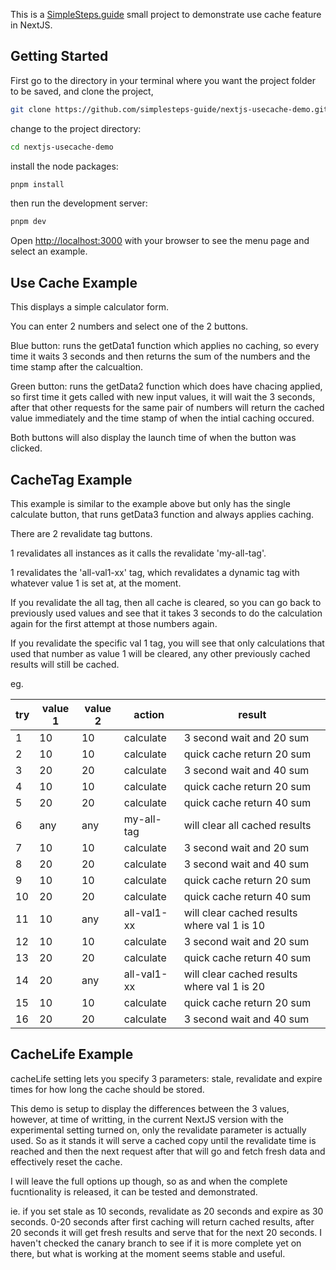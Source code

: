 This is a [SimpleSteps.guide](https://simplesteps.guide) small project to demonstrate use cache feature in NextJS.

## Getting Started

First go to the directory in your terminal where you want the project folder to be saved, and clone the project,

```bash
git clone https://github.com/simplesteps-guide/nextjs-usecache-demo.git
```

change to the project directory:

```bash
cd nextjs-usecache-demo
```

install the node packages:

```bash
pnpm install
```

then run the development server:

```bash
pnpm dev
```

Open [http://localhost:3000](http://localhost:3000) with your browser to see the menu page and select an example.

## Use Cache Example

This displays a simple calculator form.

You can enter 2 numbers and select one of the 2 buttons.

Blue button: runs the getData1 function which applies no caching, so every time it waits 3 seconds and then returns the sum of the numbers and the time stamp after the calcualtion.

Green button: runs the getData2 function which does have chacing applied, so first time it gets called with new input values, it will wait the 3 seconds, after that other requests for the same pair of numbers will return the cached value immediately and the time stamp of when the intial caching occured.

Both buttons will also display the launch time of when the button was clicked.

## CacheTag Example

This example is similar to the example above but only has the single calculate button, that runs getData3 function and always applies caching.

There are 2 revalidate tag buttons.

1 revalidates all instances as it calls the revalidate 'my-all-tag'.

1 revalidates the 'all-val1-xx' tag, which revalidates a dynamic tag with whatever value 1 is set at, at the moment.

If you revalidate the all tag, then all cache is cleared, so you can go back to previously used values and see that it takes 3 seconds to do the calculation again for the first attempt at those numbers again.

If you revalidate the specific val 1 tag, you will see that only calculations that used that number as value 1 will be cleared, any other previously cached results will still be cached.

eg.

| try | value 1 | value 2 | action      | result                                      |
| --- | ------- | ------- | ----------- | ------------------------------------------- |
| 1   | 10      | 10      | calculate   | 3 second wait and 20 sum                    |
| 2   | 10      | 10      | calculate   | quick cache return 20 sum                   |
| 3   | 20      | 20      | calculate   | 3 second wait and 40 sum                    |
| 4   | 10      | 10      | calculate   | quick cache return 20 sum                   |
| 5   | 20      | 20      | calculate   | quick cache return 40 sum                   |
| 6   | any     | any     | my-all-tag  | will clear all cached results               |
| 7   | 10      | 10      | calculate   | 3 second wait and 20 sum                    |
| 8   | 20      | 20      | calculate   | 3 second wait and 40 sum                    |
| 9   | 10      | 10      | calculate   | quick cache return 20 sum                   |
| 10  | 20      | 20      | calculate   | quick cache return 40 sum                   |
| 11  | 10      | any     | all-val1-xx | will clear cached results where val 1 is 10 |
| 12  | 10      | 10      | calculate   | 3 second wait and 20 sum                    |
| 13  | 20      | 20      | calculate   | quick cache return 40 sum                   |
| 14  | 20      | any     | all-val1-xx | will clear cached results where val 1 is 20 |
| 15  | 10      | 10      | calculate   | quick cache return 20 sum                   |
| 16  | 20      | 20      | calculate   | 3 second wait and 40 sum                    |

## CacheLife Example

cacheLife setting lets you specify 3 parameters: stale, revalidate and expire times for how long the cache should be stored.

This demo is setup to display the differences between the 3 values, however, at time of writting, in the current NextJS version with the experimental setting turned on, only the revalidate parameter is actually used. So as it stands it will serve a cached copy until the revalidate time is reached and then the next request after that will go and fetch fresh data and effectively reset the cache.

I will leave the full options up though, so as and when the complete fucntionality is released, it can be tested and demonstrated.

ie. if you set stale as 10 seconds, revalidate as 20 seconds and expire as 30 seconds. 0-20 seconds after first caching will return cached results, after 20 seconds it will get fresh results and serve that for the next 20 seconds. I haven't checked the canary branch to see if it is more complete yet on there, but what is working at the moment seems stable and useful.

